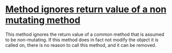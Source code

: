 # [Method ignores return value of a non mutating method](http://fb-contrib.sourceforge.net/bugdescriptions.html#NPMC_NON_PRODUCTIVE_METHOD_CALL)

This method ignores the return value of a common method that is assumed to be non-mutating.
			If this method does in fact not modify the object it is called on, there is no reason to call
			this method, and it can be removed.